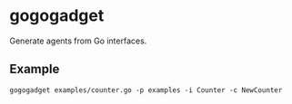 # gogogadget

Generate agents from Go interfaces.

## Example

```
gogogadget examples/counter.go -p examples -i Counter -c NewCounter
```
